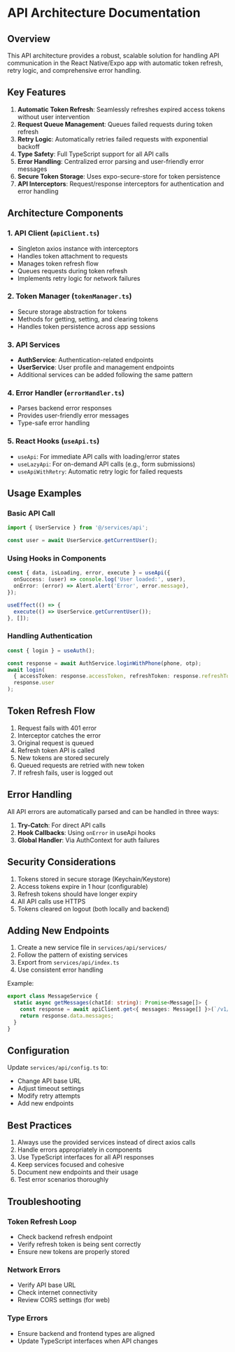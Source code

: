 # API Architecture Documentation

## Overview

This API architecture provides a robust, scalable solution for handling API communication in the React Native/Expo app with automatic token refresh, retry logic, and comprehensive error handling.

## Key Features

1. **Automatic Token Refresh**: Seamlessly refreshes expired access tokens without user intervention
2. **Request Queue Management**: Queues failed requests during token refresh
3. **Retry Logic**: Automatically retries failed requests with exponential backoff
4. **Type Safety**: Full TypeScript support for all API calls
5. **Error Handling**: Centralized error parsing and user-friendly error messages
6. **Secure Token Storage**: Uses expo-secure-store for token persistence
7. **API Interceptors**: Request/response interceptors for authentication and error handling

## Architecture Components

### 1. API Client (`apiClient.ts`)
- Singleton axios instance with interceptors
- Handles token attachment to requests
- Manages token refresh flow
- Queues requests during token refresh
- Implements retry logic for network failures

### 2. Token Manager (`tokenManager.ts`)
- Secure storage abstraction for tokens
- Methods for getting, setting, and clearing tokens
- Handles token persistence across app sessions

### 3. API Services
- **AuthService**: Authentication-related endpoints
- **UserService**: User profile and management endpoints
- Additional services can be added following the same pattern

### 4. Error Handler (`errorHandler.ts`)
- Parses backend error responses
- Provides user-friendly error messages
- Type-safe error handling

### 5. React Hooks (`useApi.ts`)
- `useApi`: For immediate API calls with loading/error states
- `useLazyApi`: For on-demand API calls (e.g., form submissions)
- `useApiWithRetry`: Automatic retry logic for failed requests

## Usage Examples

### Basic API Call
```typescript
import { UserService } from '@/services/api';

const user = await UserService.getCurrentUser();
```

### Using Hooks in Components
```typescript
const { data, isLoading, error, execute } = useApi({
  onSuccess: (user) => console.log('User loaded:', user),
  onError: (error) => Alert.alert('Error', error.message),
});

useEffect(() => {
  execute(() => UserService.getCurrentUser());
}, []);
```

### Handling Authentication
```typescript
const { login } = useAuth();

const response = await AuthService.loginWithPhone(phone, otp);
await login(
  { accessToken: response.accessToken, refreshToken: response.refreshToken },
  response.user
);
```

## Token Refresh Flow

1. Request fails with 401 error
2. Interceptor catches the error
3. Original request is queued
4. Refresh token API is called
5. New tokens are stored securely
6. Queued requests are retried with new token
7. If refresh fails, user is logged out

## Error Handling

All API errors are automatically parsed and can be handled in three ways:

1. **Try-Catch**: For direct API calls
2. **Hook Callbacks**: Using `onError` in useApi hooks
3. **Global Handler**: Via AuthContext for auth failures

## Security Considerations

1. Tokens stored in secure storage (Keychain/Keystore)
2. Access tokens expire in 1 hour (configurable)
3. Refresh tokens should have longer expiry
4. All API calls use HTTPS
5. Tokens cleared on logout (both locally and backend)

## Adding New Endpoints

1. Create a new service file in `services/api/services/`
2. Follow the pattern of existing services
3. Export from `services/api/index.ts`
4. Use consistent error handling

Example:
```typescript
export class MessageService {
  static async getMessages(chatId: string): Promise<Message[]> {
    const response = await apiClient.get<{ messages: Message[] }>(`/v1/messages/${chatId}`);
    return response.data.messages;
  }
}
```

## Configuration

Update `services/api/config.ts` to:
- Change API base URL
- Adjust timeout settings
- Modify retry attempts
- Add new endpoints

## Best Practices

1. Always use the provided services instead of direct axios calls
2. Handle errors appropriately in components
3. Use TypeScript interfaces for all API responses
4. Keep services focused and cohesive
5. Document new endpoints and their usage
6. Test error scenarios thoroughly

## Troubleshooting

### Token Refresh Loop
- Check backend refresh endpoint
- Verify refresh token is being sent correctly
- Ensure new tokens are properly stored

### Network Errors
- Verify API base URL
- Check internet connectivity
- Review CORS settings (for web)

### Type Errors
- Ensure backend and frontend types are aligned
- Update TypeScript interfaces when API changes